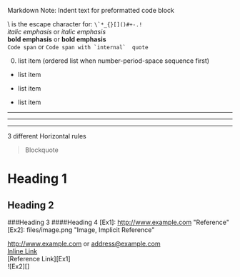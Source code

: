 Markdown Note: Indent text for preformatted code block

\ is the escape character for: ``\`*_{}[]()#+-.!``  
*italic emphasis* or _italic emphasis_  
**bold emphasis** or __bold emphasis__  
`Code span` or ``Code span with `internal`  quote``  

0. list item (ordered list when number-period-space sequence first)
* list item 
- list item
+ list item

- - -
___
*****
3 different Horizontal rules
>Blockquote
>

Heading 1
=
Heading 2
-
###Heading 3
####Heading 4
[Ex1]: http://www.example.com "Reference"
[Ex2]: files/image.png "Image, Implicit Reference"

<http://www.example.com>  or <address@example.com>  
[Inline Link](http://www.example.com "Inline")  
[Reference Link][Ex1]  
![Ex2][]